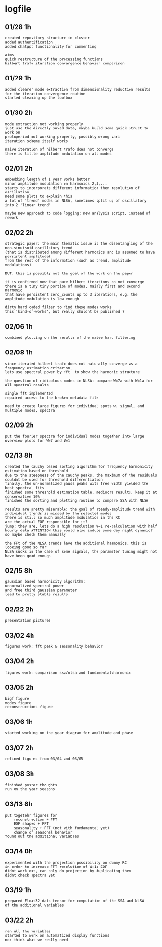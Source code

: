 # logfile

## 01/28    1h
    created repository structure in cluster
    added authentification
    added chatgpt functionality for commenting

    aims
    quick restructure of the processing functions
    hilbert trafo iteration convergence behavior comparison

## 01/29    1h
    added clearer mode extraction from dimensionality reduction results for the iteration convergence routine
    started cleaning up the toolbox

## 01/30    2h
    mode extraction not working properly
    just use the directly saved data, maybe build some quick struct to work on
    protoperiod not working properly, possibly wrong vari
    iteration scheme itself works

    naive iteration of hilbert trafo does not converge
    there is little amplitude modulation on all modes

## 02/01    2h
    embedding length of 1 year works better
    minor amplitude modulation on harmonics 2,3,...
    starts to incorporate different information then resolution of oscillation
    need some plots to explain this
    a lot of 'trend' modes in NLSA, sometimes split up of oscillatory  into 2 'linear trend'

    maybe new approach to code logging: new analysis script, instead of rework

## 02/02    2h
    strategic paper: the main thematic issue is the disentangling of the non-sinuisoid oscillatory trend
    (that is distributed among different harmonics and is assumed to have persistent amplitude)
    from the rest of the information (such as trend, amplitude modulations)

    BUT: this is possibly not the goal of the work on the paper

    it is confirmed now that pure hilbert iterations do not converge
    there is a tiny tiny portion of modes, mainly first and second harmonic
    that have persistent zero_counts up to 3 iterations, e.g. the amplitude modulation is low enough

    dirty hard coded filter to find these modes works
    this 'kind-of-works', but really shuldnt be published ?
    

## 02/06 1h
    combined plotting on the results of the naive hard filtering

## 02/08    1h
    since iterated hilbert trafo does not naturally converge as a frequency estimation criterion,
    lets use spectral power by fft  to show the harmonic structure

    the question of ridicolous modes in NLSA: compare W=7a with W=1a for all spectral results

    single fft implemented
    repaired access to the broken metadata file

    need to create large figures for individual spots w. signal, and multiple modes, spectra


## 02/09    2h
    put the fourier spectra for individual modes together into large overview plots for W=7 and W=1

## 02/13    8h
    created the cauchy based sorting algorithm for frequency harmonicity estimation based on threshold
    due to the steepness of the cauchy peaks, the maximum of the residuals couldnt be used for threshold differentiation
    finally, the un-normalized gauss peaks with free width yielded the best spectral fits
    finished some threshold estimation table, mediocre results, keep it at conservative 10%
    finished the sorting and plotting routine to compare SSA with NLSA

    results are pretty miserable: the goal of steady-amplitude trend with individual trends is missed by the selected modes
    there is still so much amplitude modulation in the RC
    are the actual EOF responsible for it?
    jump: they are, lets do a high resolution W=1 re-calculation with half hourly data ATTENTION this would also induce some day night dynamic?
    so maybe check them manually

    the FFt of the NLSA trends have the additional harmonics, this is looking good so far
    NLSA sucks in the case of some signals, the parameter tuning might not have been good enough

##  02/15   8h
    gaussian based harmonicity algorithm:
    unnormalized spectral power
    and free third gaussian parameter
    lead to pretty stable results

## 02/22  2h
    presentation pictures

##  03/02   4h
    figures work: fft peak & seasonality behavior

##  03/04   2h
    figures work: comparison ssa/nlsa and fundamental/harmonic

## 03/05    2h
    bigf figure
    modes figure
    reconstructions figure

## 03/06    1h
    started working on the year diagram for amplitude and phase

## 03/07    2h
    refined figures from 03/04 and 03/05

## 03/08    3h
    finished poster thoughts
    run on the year seasons


## 03/13    8h
    put togetehr figures for
        reconstruction + FFT
        EOF shapes + FFT
        seasonality + FFT (not with fundamental yet)
        change of seasonal behavior
    found out the additional variables

## 03/14    8h
    experimented with the projection possibility on dummy RC
    in order to increase FFT resolution of W=1a EOF
    didnt work out, can only do projection by duplicating them
    didnt check spectra yet

## 03/19    1h
    prepared Float32 data tensor for computation of the SSA and NLSA
    of the additional variables

## 03/22    2h
    ran all the variables
    started to work on automatized display functions
    no: think what we really need